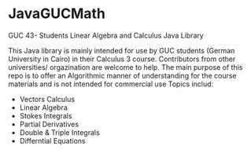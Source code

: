 # JavaGUCMath
GUC 43- Students Linear Algebra  and Calculus Java Library

This Java library is mainly intended for use by GUC students (German University in Cairo) in their Calculus 3 course. 
Contributors from other universities/ orgazination are welcome to help.
The main purpose of this repo is to offer an Algorithmic manner of understanding for the course materials and is not intended for commercial use
Topics includ:
- Vectors Calculus 
- Linear Algebra 
- Stokes Integrals 
- Partial Derivatives
- Double & Triple Integrals
- Differntial Equations

